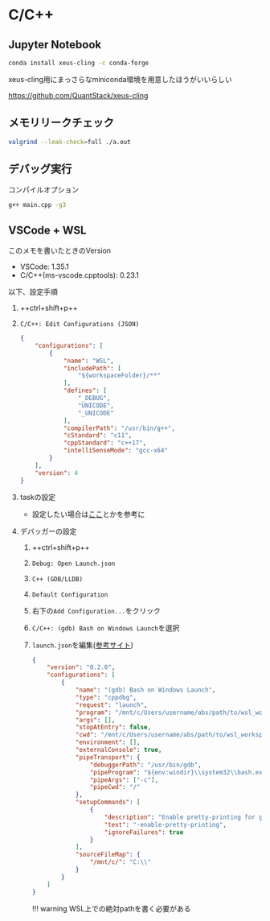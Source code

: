 # C/C++

## Jupyter Notebook

```bash
conda install xeus-cling -c conda-forge
```

xeus-cling用にまっさらなminiconda環境を用意したほうがいいらしい

<https://github.com/QuantStack/xeus-cling>

## メモリリークチェック

```bash
valgrind --leak-check=full ./a.out
```

## デバッグ実行

コンパイルオプション

```bash
g++ main.cpp -g3
```

<!-- ## VSCode + Visual Studio

1. Visual Studioをインストール
1. [VSCode](vscode.md)をインストールし、[C/C++拡張](../vscode#cc)を追加
1. 作業用のディレクトリを作成

    ```bash
    mkdir visual_studio_workspace
    ```

1. 作業用ディレクトリをVSCodeで開く

    ```bash
    code visual_studio_workspace
    ```

1. ++ctrl+shift+p++
1. `C/C++: Edit Configurations (JSON)`
1. インクルードディレクトリを追加

    ```json
    {
        "configurations": [
            {
                "includePath": [
                    "${workspaceFolder}/**",
                    "C:/Program Files (x86)/Microsoft Visual Studio/2017/Community/VC/Tools/MSVC/14.14.26428/ATLMFC/include",
                    "C:/Program Files (x86)/Microsoft Visual Studio/2017/Community/VC/Tools/MSVC/14.14.26428/include",
                    "C:/Program Files (x86)/Windows Kits/NETFXSDK/4.6.1/include/um",
                    "C:/Program Files (x86)/Windows Kits/10/include/10.0.17134.0/ucrt",
                    "C:/Program Files (x86)/Windows Kits/10/include/10.0.17134.0/shared",
                    "C:/Program Files (x86)/Windows Kits/10/include/10.0.17134.0/um",
                    "C:/Program Files (x86)/Windows Kits/10/include/10.0.17134.0/winrt",
                    "C:/Program Files (x86)/Windows Kits/10/include/10.0.17134.0/cppwinrt",
                ],
            }
        ]
    }
    ```

1. 作業中のディレクトリ下に`CMakeLists.txt`を作成

    ```txt
    cmake_minimum_required(VERSION 3.13.2)
    project(visual_studio_project)
    add_executable(main main.cpp)
    ```

1. `main.cpp`を作成

    ```c++
    #include <iostream>

    int main()
    {
        std::cout << "hello world" << std::endl;
        return 0;
    }
    ```

### 参考

[VSCodeでC/C++(MSBuild編)](https://www.off-soft.net/ja/software/develop2/vscode-cpp-develop-msbuild.html) -->

## VSCode + WSL

このメモを書いたときのVersion

- VSCode: 1.35.1
- C/C++(ms-vscode.cpptools): 0.23.1

以下、設定手順

1. ++ctrl+shift+p++
1. `C/C++: Edit Configurations (JSON)`

    ```json hl_lines="4 13 16"
    {
        "configurations": [
            {
                "name": "WSL",
                "includePath": [
                    "${workspaceFolder}/**"
                ],
                "defines": [
                    "_DEBUG",
                    "UNICODE",
                    "_UNICODE"
                ],
                "compilerPath": "/usr/bin/g++",
                "cStandard": "c11",
                "cppStandard": "c++17",
                "intelliSenseMode": "gcc-x64"
            }
        ],
        "version": 4
    }
    ```

1. taskの設定
    - 設定したい場合は[ここ](https://qiita.com/masaoy/items/e140d113b1c455980aaf)とかを参考に
1. デバッガーの設定
    1. ++ctrl+shift+p++
    1. `Debug: Open Launch.json`
    1. `C++ (GDB/LLDB)`
    1. `Default Configuration`
    1. 右下の`Add Configuration...`をクリック
    1. `C/C++: (gdb) Bash on Windows Launch`を選択
    1. `launch.json`を編集([参考サイト](http://my-web-site.iobb.net/~yuki/2018-03/soft-tool/wsl-vscode/))

        ```json hl_lines="8 11 27 28 29"
        {
            "version": "0.2.0",
            "configurations": [
                {
                    "name": "(gdb) Bash on Windows Launch",
                    "type": "cppdbg",
                    "request": "launch",
                    "program": "/mnt/c/Users/username/abs/path/to/wsl_workspace/a.out",
                    "args": [],
                    "stopAtEntry": false,
                    "cwd": "/mnt/c/Users/username/abs/path/to/wsl_workspace/",
                    "environment": [],
                    "externalConsole": true,
                    "pipeTransport": {
                        "debuggerPath": "/usr/bin/gdb",
                        "pipeProgram": "${env:windir}\\system32\\bash.exe",
                        "pipeArgs": ["-c"],
                        "pipeCwd": "/"
                    },
                    "setupCommands": [
                        {
                            "description": "Enable pretty-printing for gdb",
                            "text": "-enable-pretty-printing",
                            "ignoreFailures": true
                        }
                    ],
                    "sourceFileMap": {
                        "/mnt/c/": "C:\\"
                    }
                }
            ]
        }
        ```

        !!! warning
            WSL上での絶対pathを書く必要がある

